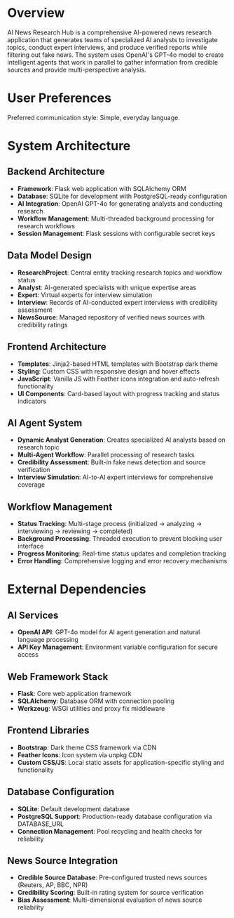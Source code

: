 # Overview

AI News Research Hub is a comprehensive AI-powered news research application that generates teams of specialized AI analysts to investigate topics, conduct expert interviews, and produce verified reports while filtering out fake news. The system uses OpenAI's GPT-4o model to create intelligent agents that work in parallel to gather information from credible sources and provide multi-perspective analysis.

# User Preferences

Preferred communication style: Simple, everyday language.

# System Architecture

## Backend Architecture
- **Framework**: Flask web application with SQLAlchemy ORM
- **Database**: SQLite for development with PostgreSQL-ready configuration
- **AI Integration**: OpenAI GPT-4o for generating analysts and conducting research
- **Workflow Management**: Multi-threaded background processing for research workflows
- **Session Management**: Flask sessions with configurable secret keys

## Data Model Design
- **ResearchProject**: Central entity tracking research topics and workflow status
- **Analyst**: AI-generated specialists with unique expertise areas
- **Expert**: Virtual experts for interview simulation
- **Interview**: Records of AI-conducted expert interviews with credibility assessment
- **NewsSource**: Managed repository of verified news sources with credibility ratings

## Frontend Architecture
- **Templates**: Jinja2-based HTML templates with Bootstrap dark theme
- **Styling**: Custom CSS with responsive design and hover effects
- **JavaScript**: Vanilla JS with Feather icons integration and auto-refresh functionality
- **UI Components**: Card-based layout with progress tracking and status indicators

## AI Agent System
- **Dynamic Analyst Generation**: Creates specialized AI analysts based on research topic
- **Multi-Agent Workflow**: Parallel processing of research tasks
- **Credibility Assessment**: Built-in fake news detection and source verification
- **Interview Simulation**: AI-to-AI expert interviews for comprehensive coverage

## Workflow Management
- **Status Tracking**: Multi-stage process (initialized → analyzing → interviewing → reviewing → completed)
- **Background Processing**: Threaded execution to prevent blocking user interface
- **Progress Monitoring**: Real-time status updates and completion tracking
- **Error Handling**: Comprehensive logging and error recovery mechanisms

# External Dependencies

## AI Services
- **OpenAI API**: GPT-4o model for AI agent generation and natural language processing
- **API Key Management**: Environment variable configuration for secure access

## Web Framework Stack
- **Flask**: Core web application framework
- **SQLAlchemy**: Database ORM with connection pooling
- **Werkzeug**: WSGI utilities and proxy fix middleware

## Frontend Libraries
- **Bootstrap**: Dark theme CSS framework via CDN
- **Feather Icons**: Icon system via unpkg CDN
- **Custom CSS/JS**: Local static assets for application-specific styling and functionality

## Database Configuration
- **SQLite**: Default development database
- **PostgreSQL Support**: Production-ready database configuration via DATABASE_URL
- **Connection Management**: Pool recycling and health checks for reliability

## News Source Integration
- **Credible Source Database**: Pre-configured trusted news sources (Reuters, AP, BBC, NPR)
- **Credibility Scoring**: Built-in rating system for source verification
- **Bias Assessment**: Multi-dimensional evaluation of news source reliability